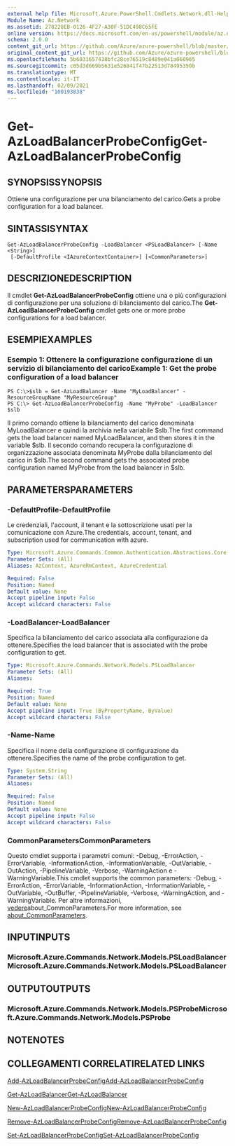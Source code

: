 ```yaml
---
external help file: Microsoft.Azure.PowerShell.Cmdlets.Network.dll-Help.xml
Module Name: Az.Network
ms.assetid: 278228EB-0126-4F27-A30F-51DC498C65FE
online version: https://docs.microsoft.com/en-us/powershell/module/az.network/get-azloadbalancerprobeconfig
schema: 2.0.0
content_git_url: https://github.com/Azure/azure-powershell/blob/master/src/Network/Network/help/Get-AzLoadBalancerProbeConfig.md
original_content_git_url: https://github.com/Azure/azure-powershell/blob/master/src/Network/Network/help/Get-AzLoadBalancerProbeConfig.md
ms.openlocfilehash: 5b6031657438bfc28ce76519c8489e041a060965
ms.sourcegitcommit: c05d3d669b5631e526841f47b22513d78495350b
ms.translationtype: MT
ms.contentlocale: it-IT
ms.lasthandoff: 02/09/2021
ms.locfileid: "100193838"
---
```

# <span data-ttu-id="c8c5e-101">Get-AzLoadBalancerProbeConfig</span><span class="sxs-lookup"><span data-stu-id="c8c5e-101">Get-AzLoadBalancerProbeConfig</span></span>

## <span data-ttu-id="c8c5e-102">SYNOPSIS</span><span class="sxs-lookup"><span data-stu-id="c8c5e-102">SYNOPSIS</span></span>
<span data-ttu-id="c8c5e-103">Ottiene una configurazione per una bilanciamento del carico.</span><span class="sxs-lookup"><span data-stu-id="c8c5e-103">Gets a probe configuration for a load balancer.</span></span>

## <span data-ttu-id="c8c5e-104">SINTASSI</span><span class="sxs-lookup"><span data-stu-id="c8c5e-104">SYNTAX</span></span>

```
Get-AzLoadBalancerProbeConfig -LoadBalancer <PSLoadBalancer> [-Name <String>]
 [-DefaultProfile <IAzureContextContainer>] [<CommonParameters>]
```

## <span data-ttu-id="c8c5e-105">DESCRIZIONE</span><span class="sxs-lookup"><span data-stu-id="c8c5e-105">DESCRIPTION</span></span>
<span data-ttu-id="c8c5e-106">Il cmdlet **Get-AzLoadBalancerProbeConfig** ottiene una o più configurazioni di configurazione per una soluzione di bilanciamento del carico.</span><span class="sxs-lookup"><span data-stu-id="c8c5e-106">The **Get-AzLoadBalancerProbeConfig** cmdlet gets one or more probe configurations for a load balancer.</span></span>

## <span data-ttu-id="c8c5e-107">ESEMPI</span><span class="sxs-lookup"><span data-stu-id="c8c5e-107">EXAMPLES</span></span>

### <span data-ttu-id="c8c5e-108">Esempio 1: Ottenere la configurazione configurazione di un servizio di bilanciamento del carico</span><span class="sxs-lookup"><span data-stu-id="c8c5e-108">Example 1: Get the probe configuration of a load balancer</span></span>
```
PS C:\>$slb = Get-AzLoadBalancer -Name "MyLoadBalancer" -ResourceGroupName "MyResourceGroup"
PS C:\> Get-AzLoadBalancerProbeConfig -Name "MyProbe" -LoadBalancer $slb
```

<span data-ttu-id="c8c5e-109">Il primo comando ottiene la bilanciamento del carico denominata MyLoadBalancer e quindi la archivia nella variabile $slb.</span><span class="sxs-lookup"><span data-stu-id="c8c5e-109">The first command gets the load balancer named MyLoadBalancer, and then stores it in the variable $slb.</span></span>
<span data-ttu-id="c8c5e-110">Il secondo comando recupera la configurazione di organizzazione associata denominata MyProbe dalla bilanciamento del carico in $slb.</span><span class="sxs-lookup"><span data-stu-id="c8c5e-110">The second command gets the associated probe configuration named MyProbe from the load balancer in $slb.</span></span>

## <span data-ttu-id="c8c5e-111">PARAMETERS</span><span class="sxs-lookup"><span data-stu-id="c8c5e-111">PARAMETERS</span></span>

### <span data-ttu-id="c8c5e-112">-DefaultProfile</span><span class="sxs-lookup"><span data-stu-id="c8c5e-112">-DefaultProfile</span></span>
<span data-ttu-id="c8c5e-113">Le credenziali, l'account, il tenant e la sottoscrizione usati per la comunicazione con Azure.</span><span class="sxs-lookup"><span data-stu-id="c8c5e-113">The credentials, account, tenant, and subscription used for communication with azure.</span></span>

```yaml
Type: Microsoft.Azure.Commands.Common.Authentication.Abstractions.Core.IAzureContextContainer
Parameter Sets: (All)
Aliases: AzContext, AzureRmContext, AzureCredential

Required: False
Position: Named
Default value: None
Accept pipeline input: False
Accept wildcard characters: False
```

### <span data-ttu-id="c8c5e-114">-LoadBalancer</span><span class="sxs-lookup"><span data-stu-id="c8c5e-114">-LoadBalancer</span></span>
<span data-ttu-id="c8c5e-115">Specifica la bilanciamento del carico associata alla configurazione da ottenere.</span><span class="sxs-lookup"><span data-stu-id="c8c5e-115">Specifies the load balancer that is associated with the probe configuration to get.</span></span>

```yaml
Type: Microsoft.Azure.Commands.Network.Models.PSLoadBalancer
Parameter Sets: (All)
Aliases:

Required: True
Position: Named
Default value: None
Accept pipeline input: True (ByPropertyName, ByValue)
Accept wildcard characters: False
```

### <span data-ttu-id="c8c5e-116">-Name</span><span class="sxs-lookup"><span data-stu-id="c8c5e-116">-Name</span></span>
<span data-ttu-id="c8c5e-117">Specifica il nome della configurazione di configurazione da ottenere.</span><span class="sxs-lookup"><span data-stu-id="c8c5e-117">Specifies the name of the probe configuration to get.</span></span>

```yaml
Type: System.String
Parameter Sets: (All)
Aliases:

Required: False
Position: Named
Default value: None
Accept pipeline input: False
Accept wildcard characters: False
```

### <span data-ttu-id="c8c5e-118">CommonParameters</span><span class="sxs-lookup"><span data-stu-id="c8c5e-118">CommonParameters</span></span>
<span data-ttu-id="c8c5e-119">Questo cmdlet supporta i parametri comuni: -Debug, -ErrorAction, -ErrorVariable, -InformationAction, -InformationVariable, -OutVariable, -OutAction, -PipelineVariable, -Verbose, -WarningAction e -WarningVariable.</span><span class="sxs-lookup"><span data-stu-id="c8c5e-119">This cmdlet supports the common parameters: -Debug, -ErrorAction, -ErrorVariable, -InformationAction, -InformationVariable, -OutVariable, -OutBuffer, -PipelineVariable, -Verbose, -WarningAction, and -WarningVariable.</span></span> <span data-ttu-id="c8c5e-120">Per altre informazioni, [vedere](http://go.microsoft.com/fwlink/?LinkID=113216)about_CommonParameters.</span><span class="sxs-lookup"><span data-stu-id="c8c5e-120">For more information, see [about_CommonParameters](http://go.microsoft.com/fwlink/?LinkID=113216).</span></span>

## <span data-ttu-id="c8c5e-121">INPUT</span><span class="sxs-lookup"><span data-stu-id="c8c5e-121">INPUTS</span></span>

### <span data-ttu-id="c8c5e-122">Microsoft.Azure.Commands.Network.Models.PSLoadBalancer</span><span class="sxs-lookup"><span data-stu-id="c8c5e-122">Microsoft.Azure.Commands.Network.Models.PSLoadBalancer</span></span>

## <span data-ttu-id="c8c5e-123">OUTPUT</span><span class="sxs-lookup"><span data-stu-id="c8c5e-123">OUTPUTS</span></span>

### <span data-ttu-id="c8c5e-124">Microsoft.Azure.Commands.Network.Models.PSProbe</span><span class="sxs-lookup"><span data-stu-id="c8c5e-124">Microsoft.Azure.Commands.Network.Models.PSProbe</span></span>

## <span data-ttu-id="c8c5e-125">NOTE</span><span class="sxs-lookup"><span data-stu-id="c8c5e-125">NOTES</span></span>

## <span data-ttu-id="c8c5e-126">COLLEGAMENTI CORRELATI</span><span class="sxs-lookup"><span data-stu-id="c8c5e-126">RELATED LINKS</span></span>

[<span data-ttu-id="c8c5e-127">Add-AzLoadBalancerProbeConfig</span><span class="sxs-lookup"><span data-stu-id="c8c5e-127">Add-AzLoadBalancerProbeConfig</span></span>](./Add-AzLoadBalancerProbeConfig.md)

[<span data-ttu-id="c8c5e-128">Get-AzLoadBalancer</span><span class="sxs-lookup"><span data-stu-id="c8c5e-128">Get-AzLoadBalancer</span></span>](./Get-AzLoadBalancer.md)

[<span data-ttu-id="c8c5e-129">New-AzLoadBalancerProbeConfig</span><span class="sxs-lookup"><span data-stu-id="c8c5e-129">New-AzLoadBalancerProbeConfig</span></span>](./New-AzLoadBalancerProbeConfig.md)

[<span data-ttu-id="c8c5e-130">Remove-AzLoadBalancerProbeConfig</span><span class="sxs-lookup"><span data-stu-id="c8c5e-130">Remove-AzLoadBalancerProbeConfig</span></span>](./Remove-AzLoadBalancerProbeConfig.md)

[<span data-ttu-id="c8c5e-131">Set-AzLoadBalancerProbeConfig</span><span class="sxs-lookup"><span data-stu-id="c8c5e-131">Set-AzLoadBalancerProbeConfig</span></span>](./Set-AzLoadBalancerProbeConfig.md)


